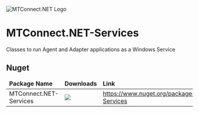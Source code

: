 ![MTConnect.NET Logo](https://raw.githubusercontent.com/TrakHound/MTConnect.NET/dev/img/mtconnect-net-03-md.png) 

# MTConnect.NET-Services
Classes to run Agent and Adapter applications as a Windows Service

## Nuget
<table>
    <thead>
        <tr>
            <td style="font-weight: bold;">Package Name</td>
            <td style="font-weight: bold;">Downloads</td>
            <td style="font-weight: bold;">Link</td>
        </tr>
    </thead>
    <tbody>
        <tr>
            <td>MTConnect.NET-Services</td>
            <td><img src="https://img.shields.io/nuget/dt/MTConnect.NET-Services?style=for-the-badge&logo=nuget&label=%20&color=%23333"/></td>
            <td><a href="https://www.nuget.org/packages/MTConnect.NET-Services">https://www.nuget.org/packages/MTConnect.NET-Services</a></td>
        </tr>
    </tbody>
</table>
